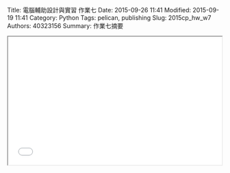Title: 電腦輔助設計與實習 作業七
Date: 2015-09-26 11:41
Modified: 2015-09-19 11:41
Category: Python
Tags: pelican, publishing
Slug: 2015cp_hw_w7
Authors: 40323156
Summary: 作業七摘要

<iframe src="40323156_cp_w7_p.html" width="500" height="300"></iframe>


